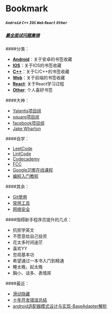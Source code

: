 # Bookmark


##### `Android` `C++` `IOS` `Web` `React` `Other`
##### [**最全面试问题集锦**](https://github.com/MaximAbramchuck/awesome-interview-questions)

####分类：

* [**Android**](./android/android.md)：关于安卓的书签收藏
* [**IOS**](./ios/ios.md)：关于IOS的书签收藏
* [**C++**](./c++/cplus.md)：关于C/C++的书签收藏
* [**Web**](./web/web.md)：关于前端的书签收藏
* [**React**](./react/react.md): 关于React学习过程
* [**Other**](./other/other.md): 个人喜好书签

####大神：

* [Yalantis项目组](https://github.com/Yalantis)
* [square项目组](https://github.com/square)
* [facebook项目组](https://github.com/facebook)
* [Jake Wharton](https://github.com/jakewharton)

####自学：
* [LeetCode](https://leetcode.com/)
* [LintCode](http://www.lintcode.com/zh-cn/problem/)
* [Codecademy](https://www.codecademy.com/learn/all)
* [FCC](https://www.freecodecamp.cn)
* [Google31套在线课程](http://chinagdg.org/2015/12/google-%E6%8E%A8%E5%87%BA%E7%9A%84-31-%E5%A5%97%E5%9C%A8%E7%BA%BF%E8%AF%BE%E7%A8%8B/)
* [编程入门教程](http://www.iplaysoft.com/learn-programming-resource.html)

####其余：

* [Git使用](./other/usegit.md)
* [常用工具](./other/utils.md)
* [网络安全](./other/security.md)

####阻碍新手程序员提升的几点：
* 抗拒学英文
* 不愿意给自己投资
* 花太多时间迷茫
* 喜欢YY
* 忽视基本功
* 希望通过一本书入门到精通
* 睡太晚，起太晚
* 胸小、话多、表情屌


####最近：

* [滑动隐藏](https://github.com/githubwing/ByeBurger)
* [十年开发错误总结](http://www.jcodecraeer.com/a/anzhuokaifa/androidkaifa/2016/1111/6765.html)
* [android适配器模式设计与实现-BaseAdapter解析](http://www.jcodecraeer.com/a/anzhuokaifa/androidkaifa/2012/1029/485.html)

